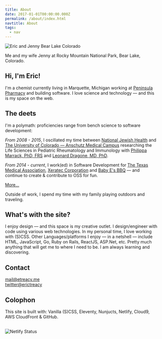 ```yaml
---
title: About
date: 2017-01-01T00:00:00.000Z
permalink: /about/index.html
navtitle: About
tags:
  - nav
---
```


![Eric and Jenny Bear Lake Colorado](//i.etreacy.me/about/BearLake.jpg)
<figcaption>Me and my wife Jenny at Rocky Mountain National Park, Bear Lake, Colorado.</figcaption>

## Hi, I'm Eric!

I'm a chemist currently living in Marquette, Michigan working at [Peninsula Pharmacy](https://penpharm.com/) 
and building software. I love science and technology &mdash; and this is my space on the web.

## The deets

I'm a polymath: proficiencies range from bench science to software development: 

*From 2008 - 2015*, I oscillated my time between [National Jewish Health](https://www.nationaljewish.org/home) and [The University of Colorado &mdash; Anschutz Medical Campus](http://www.ucdenver.edu/anschutz/Pages/landing.aspx)
researching the Life Sciences in Pediatric Rheumatology and Immunology with [Philippa Marrack, PhD, FRS](https://www.nationaljewish.org/doctors-departments/providers/researchers/philippa-marrack) and 
[Leonard Dragone, MD, PhD](https://www.linkedin.com/in/leonard-dragone-94125474/). 

*From 2014 - current*, I work(ed) in Software Development for [The Texas Medical Association](https://www.texmed.org/), [Xeratec Corporation](https://xeratec.com/) and [Baby E's BBQ](https://babyesbbq.com) &mdash; and continue to 
create &amp; contribute to OSS for fun. 

[More...](https://linkedin.com/in/erictreacy)

Outside of work, I spend my time with my family playing outdoors and traveling. 

## What's with the site?

I enjoy design &mdash; and this space is my creative outlet. I design/engineer with code using various web technologies. In my personal time, 
I love working with (S)CSS. Other Languages/platforms I enjoy &mdash; in a netshell &mdash; include HTML, JavaScript, Go, Ruby on Rails, ReactJS, ASP.Net, etc. Pretty much anything that will get me to where I need to be. I am always learning and 
discovering.

## Contact

[mail@etreacy.me](mailto:mail@etreacy.me)  
[twitter@erictreacy](//twitter.com/erictreacy)  

## Colophon 

<!--
Typeset in [Founders Grotesk](https://klim.co.nz/retail-fonts/founders-grotesk/) &amp; [Founders Grotesk Text](https://klim.co.nz/retail-fonts/founders-grotesk-text/).  
-->
This site is built with:
Vanilla (S)CSS, Eleventy, Nunjucts, Netlify, Cloud9, AWS CloudFront &amp; GitHub.

<br>
<img src="https://api.netlify.com/api/v1/badges/7271b2b9-9d16-4a12-8b3f-2d4855d25730/deploy-status" alt="Netlify Status" />

